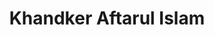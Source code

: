 ---
order: 10

title: "Khandker Aftarul Islam"

draft: false

bg_image: "images/backgrounds/page-title.jpg"

image: "images/executives/aftarul-islam.jpg"

designation: "Technical Committee Chair"

contact:
  # contact item loop
  - name : "aftarulislam@gmail.com"
    icon : "ti-email" # icon pack : https://themify.me/themify-icons
    link : "mailto:aftarulislam@gmail.com"

  # contact item loop
  - name : "Khandakar Aftarul Islam"
    icon : "ti-facebook" # icon pack : https://themify.me/themify-icons
    link : "#"

  # contact item loop
  - name : "IEEE ID: 96825443"
    icon : "ti-world" # icon pack : https://themify.me/themify-icons
    link : "#96825443"

# type
type: "executives"
---